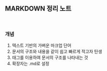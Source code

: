 ## MARKDOWN 정리 노트

<br/>

### 개념

1. 텍스트 기반의 가벼운 마크업 단어
2. 문서의 구조와 내용을 같이 쉽고 빠르게 적고자 탄생
3. 태그를 이용하여 문서의 구조를 나타내는 것
4. 확장자는 .md로 설정


